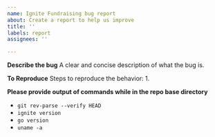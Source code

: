```yaml
---
name: Ignite Fundraising bug report
about: Create a report to help us improve
title: ''
labels: report
assignees: ''

---
```


**Describe the bug**
A clear and concise description of what the bug is.

**To Reproduce**
Steps to reproduce the behavior:
1.

**Please provide output of commands while in the repo base directory**
- `git rev-parse --verify HEAD`
- `ignite version`
- `go version`
- `uname -a`
